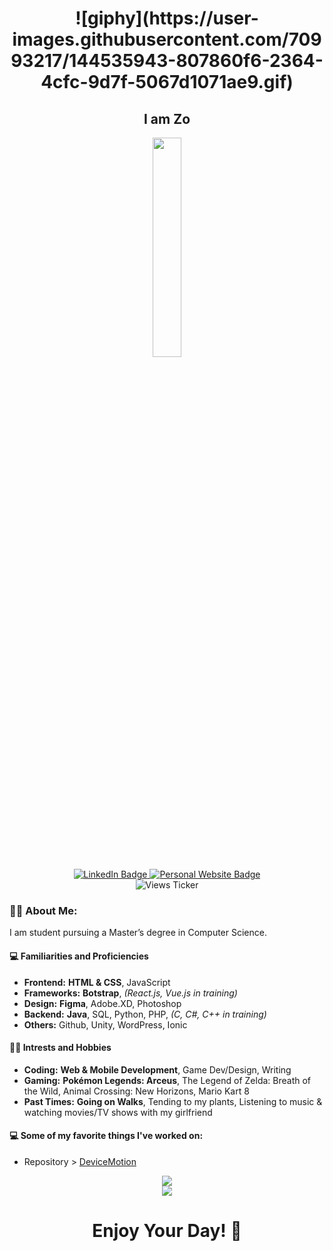 <h1 align="center">
  ![giphy](https://user-images.githubusercontent.com/70993217/144535943-807860f6-2364-4cfc-9d7f-5067d1071ae9.gif)
</h1> 

  <div id="badges" align="center">
    <h2>I am Zo</h2>
    <img src="https://avatars.githubusercontent.com/u/70993217?s=400&amp;u=c252d82e2c57cd011fcbf8a6a89729fcbc9d9026&amp;v=4" width="30%">
    <br>
    <a href="https://www.linkedin.com/in/zdisanto">
      <img src="https://img.shields.io/badge/LinkedIn-blue?style=for-the-badge&logo=linkedin&logoColor=white" alt="LinkedIn Badge"/>
    </a>
    <a href="https://zdisanto.github.io">
      <img src="https://img.shields.io/badge/Website-gray?style=for-the-badge&logo=GitHub&logoColor=white" alt="Personal Website Badge"/>
    </a>
    <br>
    <img src="https://komarev.com/ghpvc/?username=zdisanto&style=flat-square&color=blue" alt="Views Ticker"/>
  </div>

### 👨‍💻 About Me:
I am student pursuing a Master’s degree in Computer Science.
#### 💻 Familiarities and Proficiencies
- __Frontend:__ **HTML & CSS**, JavaScript
- __Frameworks:__ **Botstrap**, *(React.js, Vue.js in training)*
- __Design:__ **Figma**, Adobe.XD, Photoshop
- __Backend:__ **Java**, SQL, Python, PHP, *(C, C#, C++ in training)*
- __Others:__ Github, Unity, WordPress, Ionic

#### 🚵‍♂️ Intrests and Hobbies
- __Coding:__ **Web & Mobile Development**, Game Dev/Design, Writing
- __Gaming:__ **Pokémon Legends: Arceus**, The Legend of Zelda: Breath of the Wild, Animal Crossing: New Horizons, Mario Kart 8
- __Past Times:__ **Going on Walks**, Tending to my plants, Listening to music & watching movies/TV shows with my girlfriend

#### 💻 Some of my favorite things I've worked on:
 - Repository > <a href="zdisanto.github.io/DeviceMotion/">DeviceMotion</a>

<p align="center">
  <a href="https://github.com/anuraghazra/github-readme-stats">
    <img src="https://github-readme-stats.vercel.app/api?username=zdisanto&show_icons=true&theme=merko"> <br>
    <img src="https://github-readme-stats.vercel.app/api/top-langs/?username=zdisanto&layout=compact&theme=merko">
  </a>
</p>

<h1 align="center">Enjoy Your Day! 👋</h1>
